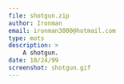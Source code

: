 ```yaml
---
file: shotgun.zip
author: Ironman
email: ironman3000@hotmail.com
type: mots
description: >
    A shotgun.
date: 10/24/99
screenshot: shotgun.gif
---
```

